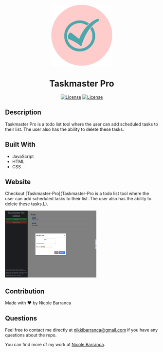 <p align="center">
  <a href="https://nicolebarranca.github.io/Taskmaster-Pro/" rel="noopener">
 <img width=200px height=200px src="assets/images/Logo-1.png" alt="Project logo"></a>
</p>

<h1 align="center">Taskmaster Pro</h1>

<div align="center">

<a href="https://opensource.org/licenses/MIT">![License](https://img.shields.io/badge/License-MIT-green.svg)</a>
<a href="https://opensource.org/licenses/BSD-2-Clause">![License](https://img.shields.io/badge/License-BSD_2_Clause-yellowgreen.svg)</a>

</div>

## Description

Taskmaster Pro is a todo list tool where the user can add scheduled tasks to their list. The user also has the ability to delete these tasks.

## Built With

- JavaScript
- HTML
- CSS

## Website

Checkout [Taskmaster-Pro](Taskmaster-Pro is a todo list tool where the user can add scheduled tasks to their list. The user also has the ability to delete these tasks.L).

<img width=300px height=220px src="assets/images/Taskmaster-Pro-SC.png" alt="Taskmaster Pro being used to schedule tasks"></a>

## Contribution

Made with ❤️ by Nicole Barranca

## Questions

Feel free to contact me directly at nikkibarranca@gmail.com if you have any questions about the repo.

You can find more of my work at [Nicole Barranca](https://github.com/NicoleBarranca).

